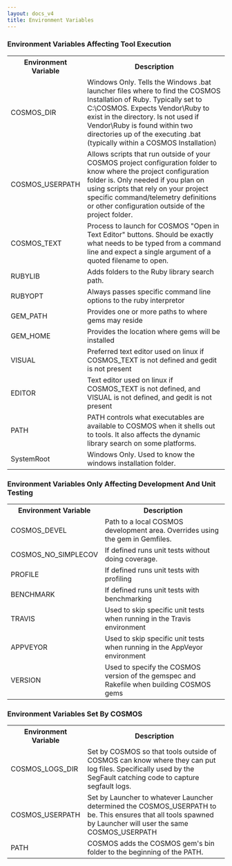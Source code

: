 ```yaml
---
layout: docs_v4
title: Environment Variables
---
```


### Environment Variables Affecting Tool Execution

<table>
  <tr><th>Environment Variable</th><th>Description</th></tr>
  <tr><td>COSMOS_DIR</td><td>Windows Only.  Tells the Windows .bat launcher files where to find the COSMOS Installation of Ruby.  Typically set to C:\COSMOS.  Expects Vendor\Ruby to exist in the directory.  Is not used if Vendor\Ruby is found within two directories up of the executing .bat (typically within a COSMOS Installation)</td></tr>
  <tr><td>COSMOS_USERPATH</td><td>Allows scripts that run outside of your COSMOS project configuration folder to know where the project configuration folder is. Only needed if you plan on using scripts that rely on your project specific command/telemetry definitions or other configuration outside of the project folder.</td></tr>
  <tr><td>COSMOS_TEXT</td><td>Process to launch for COSMOS "Open in Text Editor" buttons.  Should be exactly what needs to be typed from a command line and expect a single argument of a quoted filename to open.</td></tr>
  <tr><td>RUBYLIB</td><td>Adds folders to the Ruby library search path.</td></tr>
  <tr><td>RUBYOPT</td><td>Always passes specific command line options to the ruby interpretor</td></tr>
  <tr><td>GEM_PATH</td><td>Provides one or more paths to where gems may reside</td></tr>
  <tr><td>GEM_HOME</td><td>Provides the location where gems will be installed</td></tr>
  <tr><td>VISUAL</td><td>Preferred text editor used on linux if COSMOS_TEXT is not defined and gedit is not present</td></tr>
  <tr><td>EDITOR</td><td>Text editor used on linux if COSMOS_TEXT is not defined, and VISUAL is not defined, and gedit is not present</td></tr>
  <tr><td>PATH</td><td>PATH controls what executables are available to COSMOS when it shells out to tools.  It also affects the dynamic library search on some platforms.</td></tr>
  <tr><td>SystemRoot</td><td>Windows Only. Used to know the windows installation folder.</td></tr>
</table>

### Environment Variables Only Affecting Development And Unit Testing

<table>
  <tr><th>Environment Variable</th><th>Description</th></tr>
  <tr><td>COSMOS_DEVEL</td><td>Path to a local COSMOS development area.  Overrides using the gem in Gemfiles.</td></tr>
  <tr><td>COSMOS_NO_SIMPLECOV</td><td>If defined runs unit tests without doing coverage.</td></tr>
  <tr><td>PROFILE</td><td>If defined runs unit tests with profiling</td></tr>
  <tr><td>BENCHMARK</td><td>If defined runs unit tests with benchmarking</td></tr>
  <tr><td>TRAVIS</td><td>Used to skip specific unit tests when running in the Travis environment</td></tr>
  <tr><td>APPVEYOR</td><td>Used to skip specific unit tests when running in the AppVeyor environment</td></tr>
  <tr><td>VERSION</td><td>Used to specify the COSMOS version of the gemspec and Rakefile when building COSMOS gems</td></tr>
</table>

### Environment Variables Set By COSMOS

<table>
  <tr><th>Environment Variable</th><th>Description</th></tr>
  <tr><td>COSMOS_LOGS_DIR</td><td>Set by COSMOS so that tools outside of COSMOS can know where they can put log files.  Specifically used by the SegFault catching code to capture segfault logs.</td></tr>
  <tr><td>COSMOS_USERPATH</td><td>Set by Launcher to whatever Launcher determined the COSMOS_USERPATH to be.  This ensures that all tools spawned by Launcher will user the same COSMOS_USERPATH</td></tr>
  <tr><td>PATH</td><td>COSMOS adds the COSMOS gem's bin folder to the beginning of the PATH.</td></tr>
</table>

